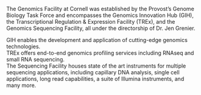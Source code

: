 <p>
The Genomics Facility at Cornell was established by the Provost’s Genome Biology Task Force and encompasses the Genomics Innovation Hub (GIH), the Transcriptional Regulation & Expression Facility (TREx), and the Genomics Sequencing Facility, all under the directorship of Dr. Jen Grenier.
</p>

<p>
GIH enables the development and application of cutting-edge genomics technologies. </br>
TREx offers end-to-end genomics profiling services including RNAseq and small RNA sequencing. </br>
The Sequencing Facility houses state of the art instruments for multiple sequencing applications, including capillary DNA analysis, single cell applications, long read capabilities, a suite of Illumina instruments, and many more. 
</p>

